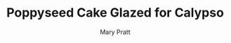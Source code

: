 ---
title: "Poppyseed Cake Glazed for Calypso"
year: "2002"
subtitle: "Mary Pratt"
displayImg: "img/covers/Poppyseed Cake Glazed for Calypso, 2002, Mary Pratt.jpg"
isArtworkInfo: 1
url: "http://thechronicleherald.ca/heraldmagazine/1254755-the-life-and-art-of-painter-mary-pratt"
newTab: 1
---